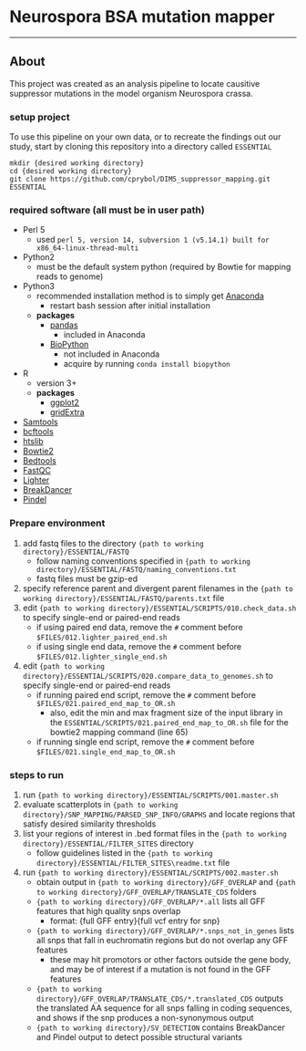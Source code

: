# Neurospora BSA mutation mapper
---

## About
This project was created as an analysis pipeline to locate causitive suppressor mutations in the model organism Neurospora crassa.

### setup project
To use this pipeline on your own data, or to recreate the findings out our study,
start by cloning this repository into a directory called `ESSENTIAL`

```
mkdir {desired working directory}
cd {desired working directory}
git clone https://github.com/cprybol/DIM5_suppressor_mapping.git ESSENTIAL

```

### required software (all must be in user path)
- Perl 5
	- used `perl 5, version 14, subversion 1 (v5.14.1) built for x86_64-linux-thread-multi`
- Python2
	- must be the default system python (required by Bowtie for mapping reads to genome)
- Python3
	- recommended installation method is to simply get [Anaconda](http://continuum.io/downloads#34)
		- restart bash session after initial installation
	- **packages**	
		- [pandas](http://pandas.pydata.org/)
			- included in Anaconda
		- [BioPython](http://biopython.org/wiki/Main_Page)
			- not included in Anaconda
			- acquire by running `conda install biopython`
- R
	- version 3+
	- **packages**
		- [ggplot2](http://ggplot2.org/)
		- [gridExtra](http://cran.r-project.org/web/packages/gridExtra/index.html)
- [Samtools](http://www.htslib.org/)
- [bcftools](http://www.htslib.org/)
- [htslib](http://www.htslib.org/)
- [Bowtie2](http://bowtie-bio.sourceforge.net/bowtie2/index.shtml)
- [Bedtools](http://bedtools.readthedocs.org/en/latest/)
- [FastQC](http://www.bioinformatics.babraham.ac.uk/projects/fastqc/)
- [Lighter](https://github.com/mourisl/Lighter)
- [BreakDancer](http://gmt.genome.wustl.edu/packages/breakdancer/)
- [Pindel](http://gmt.genome.wustl.edu/packages/pindel/)


### Prepare environment
1. add fastq files to the directory `{path to working directory}/ESSENTIAL/FASTQ`
	- follow naming conventions specified in `{path to working directory}/ESSENTIAL/FASTQ/naming_conventions.txt`
	- fastq files must be gzip-ed
2. specify reference parent and divergent parent filenames in the `{path to working directory}/ESSENTIAL/FASTQ/parents.txt` file
3. edit `{path to working directory}/ESSENTIAL/SCRIPTS/010.check_data.sh` to specify single-end or paired-end reads
	- if using paired end data, remove the `#` comment before `$FILES/012.lighter_paired_end.sh`
	- if using single end data, remove the `#` comment before `$FILES/012.lighter_single_end.sh`
3. edit `{path to working directory}/ESSENTIAL/SCRIPTS/020.compare_data_to_genomes.sh` to specify single-end or paired-end reads
	- if running paired end script, remove the `#` comment before `$FILES/021.paired_end_map_to_OR.sh`
		- also, edit the min and max fragment size of the input library in the `ESSENTIAL/SCRIPTS/021.paired_end_map_to_OR.sh` file for the bowtie2 mapping command (line 65)
	- if running single end script, remove the `#` comment before `$FILES/021.single_end_map_to_OR.sh`

### steps to run
1. run `{path to working directory}/ESSENTIAL/SCRIPTS/001.master.sh`
2. evaluate scatterplots in `{path to working directory}/SNP_MAPPING/PARSED_SNP_INFO/GRAPHS` and locate regions that satisfy desired similarity thresholds
3. list your regions of interest in .bed format files in the `{path to working directory}/ESSENTIAL/FILTER_SITES` directory
	- follow guidelines listed in the `{path to working directory}/ESSENTIAL/FILTER_SITES\readme.txt` file
4. run `{path to working directory}/ESSENTIAL/SCRIPTS/002.master.sh`
	- obtain output in `{path to working directory}/GFF_OVERLAP` and `{path to working directory}/GFF_OVERLAP/TRANSLATE_CDS` folders
	- `{path to working directory}/GFF_OVERLAP/*.all` lists all GFF features that high quality snps overlap
		- format: {full GFF entry}{full vcf entry for snp}
	- `{path to working directory}/GFF_OVERLAP/*.snps_not_in_genes` lists all snps that fall in euchromatin regions but do not overlap any GFF features
		- these may hit promotors or other factors outside the gene body, and may be of interest if a mutation is not found in the GFF features
	- `{path to working directory}/GFF_OVERLAP/TRANSLATE_CDS/*.translated_CDS` outputs the translated AA sequence for all snps falling in coding sequences, and shows if the snp produces a non-synonymous output
	- `{path to working directory}/SV_DETECTION` contains BreakDancer and Pindel output to detect possible structural variants
